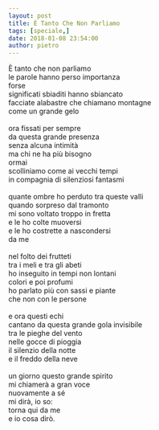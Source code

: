 ```yaml
---
layout: post
title: È Tanto Che Non Parliamo
tags: [speciale,]
date: 2018-01-08 23:54:00
author: pietro
---
```

È tanto che non parliamo<br/>le parole hanno perso importanza<br/>forse<br/>significati sbiaditi hanno sbiancato<br/>facciate alabastre che chiamano montagne<br/>come un grande gelo<br/><br/>ora fissati per sempre<br/>da questa grande presenza<br/>senza alcuna intimità<br/>ma chi ne ha più bisogno<br/>ormai<br/>scolliniamo come ai vecchi tempi<br/>in compagnia di silenziosi fantasmi<br/><br/>quante ombre ho perduto tra queste valli<br/>quando sorpreso dal tramonto<br/>mi sono voltato troppo in fretta<br/>e le ho colte muoversi<br/>e le ho costrette a nascondersi<br/>da me<br/><br/>nel folto dei frutteti<br/>tra i meli e tra gli abeti<br/>ho inseguito in tempi non lontani<br/>colori e poi profumi<br/>ho parlato più con sassi e piante<br/>che non con le persone<br/><br/>e ora questi echi<br/>cantano da questa grande gola invisibile<br/>tra le pieghe del vento<br/>nelle gocce di pioggia<br/>il silenzio della notte<br/>e il freddo della neve<br/><br/>un giorno questo grande spirito<br/>mi chiamerà a gran voce<br/>nuovamente a sé<br/>mi dirà, io so:<br/>torna qui da me<br/>e io cosa dirò.

